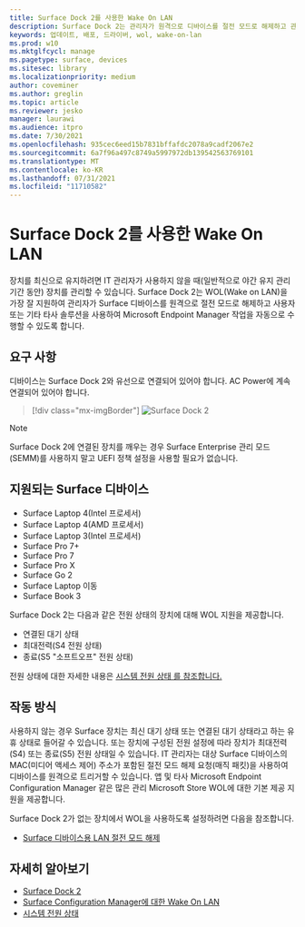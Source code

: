 ```yaml
---
title: Surface Dock 2를 사용한 Wake On LAN
description: Surface Dock 2는 관리자가 원격으로 디바이스를 절전 모드로 해제하고 관리 작업을 자동으로 수행할 수 있도록 WOL(Wake on LAN)을 가장 잘 지원합니다.
keywords: 업데이트, 배포, 드라이버, wol, wake-on-lan
ms.prod: w10
ms.mktglfcycl: manage
ms.pagetype: surface, devices
ms.sitesec: library
ms.localizationpriority: medium
author: coveminer
ms.author: greglin
ms.topic: article
ms.reviewer: jesko
manager: laurawi
ms.audience: itpro
ms.date: 7/30/2021
ms.openlocfilehash: 935cec6eed15b7831bffafdc2078a9cadf2067e2
ms.sourcegitcommit: 6a7f96a497c8749a5997972db139542563769101
ms.translationtype: MT
ms.contentlocale: ko-KR
ms.lasthandoff: 07/31/2021
ms.locfileid: "11710582"
---
```

# <a name="wake-on-lan-with-surface-dock-2"></a>Surface Dock 2를 사용한 Wake On LAN

장치를 최신으로 유지하려면 IT 관리자가 사용하지 않을 때(일반적으로 야간 유지 관리 기간 동안) 장치를 관리할 수 있습니다. Surface Dock 2는 WOL(Wake on LAN)을 가장 잘 지원하여 관리자가 Surface 디바이스를 원격으로 절전 모드로 해제하고 사용자 또는 기타 타사 솔루션을 사용하여 Microsoft Endpoint Manager 작업을 자동으로 수행할 수 있도록 합니다.

## <a name="requirements"></a>요구 사항

디바이스는 Surface Dock 2와 유선으로 연결되어 있어야 합니다. AC Power에 계속 연결되어 있어야 합니다.

> [!div class="mx-imgBorder"]
> ![Surface Dock 2](images/surface-dock2-angled.png)

> [!NOTE]
> Surface Dock 2에 연결된 장치를 깨우는 경우 Surface Enterprise 관리 모드(SEMM)를 사용하지 말고 UEFI 정책 설정을 사용할 필요가 없습니다.
 
## <a name="supported-surface-devices"></a>지원되는 Surface 디바이스

- Surface Laptop 4(Intel 프로세서)
- Surface Laptop 4(AMD 프로세서)
- Surface Laptop 3(Intel 프로세서)
- Surface Pro 7+
- Surface Pro 7
- Surface Pro X
- Surface Go 2
- Surface Laptop 이동
- Surface Book 3

Surface Dock 2는 다음과 같은 전원 상태의 장치에 대해 WOL 지원을 제공합니다.

- 연결된 대기 상태
- 최대전력(S4 전원 상태)
- 종료(S5 "소프트오프" 전원 상태)

전원 상태에 대한 자세한 내용은 [시스템 전원 상태 를 참조합니다.](/windows/win32/power/system-power-states)

## <a name="how-it-works"></a>작동 방식

사용하지 않는 경우 Surface 장치는 최신 대기 상태 또는 연결된 대기 상태라고 하는 유휴 상태로 들어갈 수 있습니다. 또는 장치에 구성된 전원 설정에 따라 장치가 최대전력(S4) 또는 종료(S5) 전원 상태일 수 있습니다. IT 관리자는 대상 Surface 디바이스의 MAC(미디어 액세스 제어) 주소가 포함된 절전 모드 해제 요청(매직 패킷)을 사용하여 디바이스를 원격으로 트리거할 수 있습니다. 앱 및 타사 Microsoft Endpoint Configuration Manager 같은 많은 관리 Microsoft Store WOL에 대한 기본 제공 지원을 제공합니다.

Surface Dock 2가 없는 장치에서 WOL을 사용하도록 설정하려면 다음을 참조합니다.

- [Surface 디바이스용 LAN 절전 모드 해제](wake-on-lan-for-surface-devices.md)

## <a name="learn-more"></a>자세히 알아보기

- [Surface Dock 2](https://www.microsoft.com/p/surface-dock-2-for-business/8q4hgc6kbmdq?)
- [Surface Configuration Manager에 대한 Wake On LAN](wake-on-lan-for-surface-devices.md)
- [시스템 전원 상태](/windows/win32/power/system-power-states)

